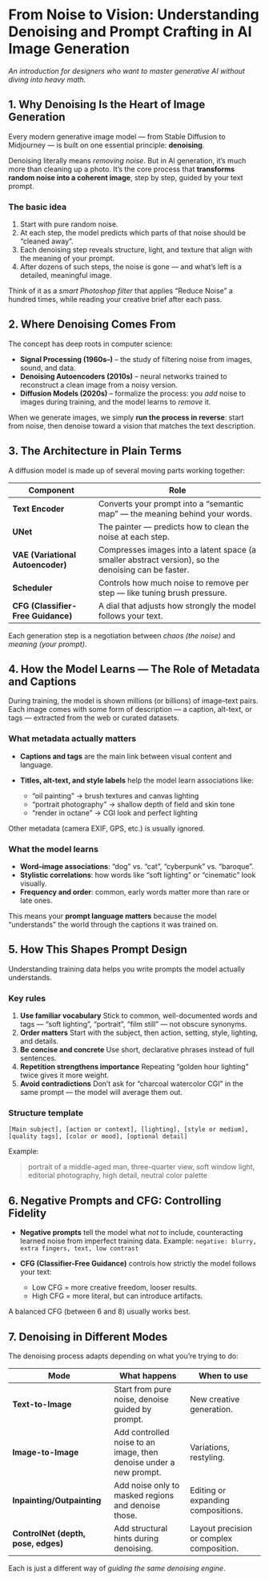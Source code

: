 # **From Noise to Vision: Understanding Denoising and Prompt Crafting in AI Image Generation**

*An introduction for designers who want to master generative AI without diving into heavy math.*

## **1. Why Denoising Is the Heart of Image Generation**

Every modern generative image model — from Stable Diffusion to Midjourney — is built on one essential principle: **denoising**.

Denoising literally means *removing noise*. But in AI generation, it’s much more than cleaning up a photo. It’s the core process that **transforms random noise into a coherent image**, step by step, guided by your text prompt.

### **The basic idea**

1. Start with pure random noise.
2. At each step, the model predicts which parts of that noise should be “cleaned away”.
3. Each denoising step reveals structure, light, and texture that align with the meaning of your prompt.
4. After dozens of such steps, the noise is gone — and what’s left is a detailed, meaningful image.

Think of it as a *smart Photoshop filter* that applies “Reduce Noise” a hundred times, while reading your creative brief after each pass.

## **2. Where Denoising Comes From**

The concept has deep roots in computer science:

* **Signal Processing (1960s–)** – the study of filtering noise from images, sound, and data.
* **Denoising Autoencoders (2010s)** – neural networks trained to reconstruct a clean image from a noisy version.
* **Diffusion Models (2020s)** – formalize the process: you *add* noise to images during training, and the model learns to *remove* it.

When we generate images, we simply **run the process in reverse**: start from noise, then denoise toward a vision that matches the text description.

## **3. The Architecture in Plain Terms**

A diffusion model is made up of several moving parts working together:

| Component                          | Role                                                                                                |
| ---------------------------------- | --------------------------------------------------------------------------------------------------- |
| **Text Encoder**                   | Converts your prompt into a “semantic map” — the meaning behind your words.                         |
| **UNet**                           | The painter — predicts how to clean the noise at each step.                                         |
| **VAE (Variational Autoencoder)**  | Compresses images into a latent space (a smaller abstract version), so the denoising can be faster. |
| **Scheduler**                      | Controls how much noise to remove per step — like tuning brush pressure.                            |
| **CFG (Classifier-Free Guidance)** | A dial that adjusts how strongly the model follows your text.                                       |

Each generation step is a negotiation between *chaos (the noise)* and *meaning (your prompt)*.

## **4. How the Model Learns — The Role of Metadata and Captions**

During training, the model is shown millions (or billions) of image–text pairs. Each image comes with some form of description — a caption, alt-text, or tags — extracted from the web or curated datasets.

### **What metadata actually matters**

* **Captions and tags** are the main link between visual content and language.
* **Titles, alt-text, and style labels** help the model learn associations like:

  * “oil painting” → brush textures and canvas lighting
  * “portrait photography” → shallow depth of field and skin tone
  * “render in octane” → CGI look and perfect lighting

Other metadata (camera EXIF, GPS, etc.) is usually ignored.

### **What the model learns**

* **Word–image associations**: “dog” vs. “cat”, “cyberpunk” vs. “baroque”.
* **Stylistic correlations**: how words like “soft lighting” or “cinematic” look visually.
* **Frequency and order**: common, early words matter more than rare or late ones.

This means your **prompt language matters** because the model “understands” the world through the captions it was trained on.

## **5. How This Shapes Prompt Design**

Understanding training data helps you write prompts the model actually understands.

### **Key rules**

1. **Use familiar vocabulary**
   Stick to common, well-documented words and tags — “soft lighting”, “portrait”, “film still” — not obscure synonyms.
2. **Order matters**
   Start with the subject, then action, setting, style, lighting, and details.
3. **Be concise and concrete**
   Use short, declarative phrases instead of full sentences.
4. **Repetition strengthens importance**
   Repeating “golden hour lighting” twice gives it more weight.
5. **Avoid contradictions**
   Don’t ask for “charcoal watercolor CGI” in the same prompt — the model will average them out.

### **Structure template**

```
[Main subject], [action or context], [lighting], [style or medium], [quality tags], [color or mood], [optional detail]
```

Example:

> portrait of a middle-aged man, three-quarter view, soft window light, editorial photography, high detail, neutral color palette

## **6. Negative Prompts and CFG: Controlling Fidelity**

* **Negative prompts** tell the model what *not* to include, counteracting learned noise from imperfect training data.
  Example: `negative: blurry, extra fingers, text, low contrast`

* **CFG (Classifier-Free Guidance)** controls how strictly the model follows your text:

  * Low CFG = more creative freedom, looser results.
  * High CFG = more literal, but can introduce artifacts.

A balanced CFG (between 6 and 8) usually works best.

## **7. Denoising in Different Modes**

The denoising process adapts depending on what you’re trying to do:

| Mode                                | What happens                                                       | When to use                              |
| ----------------------------------- | ------------------------------------------------------------------ | ---------------------------------------- |
| **Text-to-Image**                   | Start from pure noise, denoise guided by prompt.                   | New creative generation.                 |
| **Image-to-Image**                  | Add controlled noise to an image, then denoise under a new prompt. | Variations, restyling.                   |
| **Inpainting/Outpainting**          | Add noise only to masked regions and denoise those.                | Editing or expanding compositions.       |
| **ControlNet (depth, pose, edges)** | Add structural hints during denoising.                             | Layout precision or complex composition. |

Each is just a different way of *guiding the same denoising engine*.
